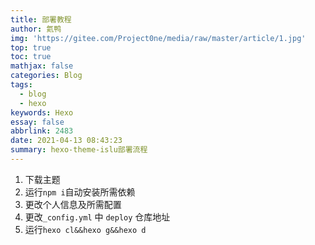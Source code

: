 ```yaml
---
title: 部署教程
author: 氦鸭
img: 'https://gitee.com/Project0ne/media/raw/master/article/1.jpg'
top: true
toc: true
mathjax: false
categories: Blog
tags:
  - blog
  - hexo
keywords: Hexo
essay: false
abbrlink: 2483
date: 2021-04-13 08:43:23
summary: hexo-theme-islu部署流程
---
```


1. 下载主题
2. 运行`npm i`自动安装所需依赖
3. 更改个人信息及所需配置
4. 更改`_config.yml` 中 `deploy` 仓库地址
5. 运行`hexo cl&&hexo g&&hexo d`